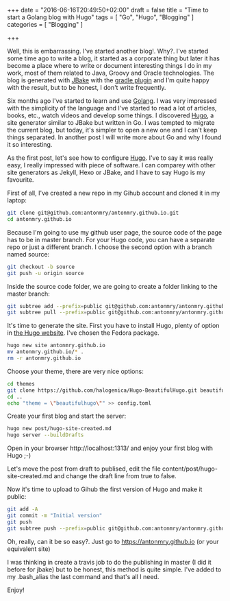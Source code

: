 +++
date = "2016-06-16T20:49:50+02:00"
draft = false
title = "Time to start a Golang blog with Hugo"
tags = [ "Go", "Hugo", "Blogging" ]
categories = [ "Blogging" ]

+++

Well, this is embarrassing. I've started another blog!. Why?. I've started some time ago to write a blog, it started as a corporate thing but later it has become a place where to write or document interesting things I do in my work, most of them related to Java, Groovy and Oracle technologies. The blog is generated with [JBake](http://jbake.org/) with the [gradle plugin](https://github.com/antonmry/jbake-gradle-plugin) and I'm quite happy with the result, but to be honest, I don't write frequently.

Six months ago I've started to learn and use [Golang](https://golang.org/). I was very impressed with the simplicity of the language and I've started to read a lot of articles, books, etc., watch videos and develop some things. I discovered [Hugo](https://gohugo.io/), a site generator similar to JBake but written in Go. I was tempted to migrate the current blog, but today, it's simpler to open a new one and I can't keep things separated. In another post I will write more about Go and why I found it so interesting. 

As the first post, let's see how to configure [Hugo](https://gohugo.io/). I've to say it was really easy, I really impressed with piece of software. I can comparey with other site generators as Jekyll, Hexo or JBake, and I have to say Hugo is my favourite.

First of all, I've created a new repo in my Gihub account and cloned it in my laptop:

```sh
git clone git@github.com:antonmry/antonmry.github.io.git
cd antonmry.github.io 
```

Because I'm going to use my github user page, the source code of the page has to be in master branch. For your Hugo code, you can have a separate repo or just a different branch. I choose the second option with a branch named source:

```sh
git checkout -b source
git push -u origin source
```

Inside the source code folder, we are going to create a folder linking to the master branch:

```sh
git subtree add --prefix=public git@github.com:antonmry/antonmry.github.io.git master --squash
git subtree pull --prefix=public git@github.com:antonmry/antonmry.github.io.git master
```

It's time to generate the site. First you have to install Hugo, plenty of option in [the Hugo website](https://gohugo.io/overview/installing/). I've chosen the Fedora package. 

```sh
hugo new site antonmry.github.io
mv antonmry.github.io/* .
rm -r antonmry.github.io
```

Choose your theme, there are very nice options:

```sh
cd themes
git clone https://github.com/halogenica/Hugo-BeautifulHugo.git beautifulhugo
cd ..
echo "theme = \"beautifulhugo\"" >> config.toml
```

Create your first blog and start the server: 

```sh
hugo new post/hugo-site-created.md
hugo server --buildDrafts
```


Open in your browser http://localhost:1313/ and enjoy your first blog with Hugo ;-)

Let's move the post from draft to publised, edit the file content/post/hugo-site-created.md and change the draft line from true to false.

Now it's time to upload to Gihub the first version of Hugo and make it public:

```sh
git add -A
git commit -m "Initial version"
git push
git subtree push --prefix=public git@github.com:antonmry/antonmry.github.io.git master
```

Oh, really, can it be so easy?. Just go to https://antonmry.github.io (or your equivalent site)

I was thinking in create a travis job to do the publishing in master (I did it before for jbake) but to be honest, this method is quite simple. I've added to my .bash_alias the last command and that's all I need.

Enjoy!
